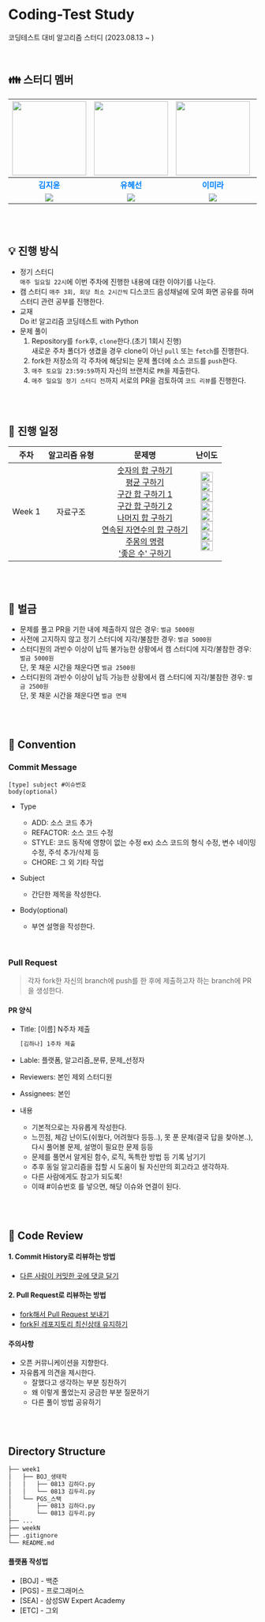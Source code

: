 # Coding-Test Study
코딩테스트 대비 알고리즘 스터디 (2023.08.13 ~ )

</br>

## :family: 스터디 멤버
|<a href="https://github.com/jyjyjy25"><img src="https://avatars.githubusercontent.com/jyjyjy25" width="150px;" alt="">|<a href="https://github.com/Hyeseon00"><img src="https://avatars.githubusercontent.com/Hyeseon00" width="150px;" alt="">|<a href="https://github.com/mi642"><img src="https://avatars.githubusercontent.com/mi642" width="150px;" alt="">|<a href="https://github.com/j00j12i11"><img src="https://avatars.githubusercontent.com/j00j12i11" width="150px;" alt="">|<a href="https://github.com/ariha1982"><img src="https://avatars.githubusercontent.com/ariha1982" width="150px;" alt="">|
|:---:|:---:|:---:|:---:|:---:|
|<span style="color:#0080FF">**김지윤**</span>|<span style="color:#0080FF">**유혜선**</span>|<span style="color:#0080FF">**이미라**</span>|<span style="color:#0080FF">**장지인**</span>|<span style="color:#0080FF">**정현조**</span>|
|<img src="https://img.shields.io/badge/Python-3776AB?style=flat-square&logo=Python&logoColor=white"/>|<img src="https://img.shields.io/badge/Python-3776AB?style=flat-square&logo=Python&logoColor=white"/>|<img src="https://img.shields.io/badge/Python-3776AB?style=flat-square&logo=Python&logoColor=white"/>|<img src="https://img.shields.io/badge/Python-3776AB?style=flat-square&logo=Python&logoColor=white"/>|<img src="https://img.shields.io/badge/Python-3776AB?style=flat-square&logo=Python&logoColor=white"/>|

</br></br>

## :bulb: 진행 방식
- 정기 스터디  
  `매주 일요일 22시`에 이번 주차에 진행한 내용에 대한 이야기를 나눈다.
- 캠 스터디
  `매주 3회, 회당 최소 2시간씩` 디스코드 음성채널에 모여 화면 공유를 하며 스터디 관련 공부를 진행한다.
- 교재  
  Do it! 알고리즘 코딩테스트 with Python
- 문제 풀이
    1. Repository를 `fork`후, `clone`한다.(초기 1회시 진행)  
        새로운 주차 폴더가 생겼을 경우 clone이 아닌 `pull` 또는 `fetch`를 진행한다.
    2. fork한 저장소의 각 주차에 해당되는 문제 폴더에 소스 코드를 `push`한다.
    3. `매주 토요일 23:59:59`까지 자신의 브랜치로 `PR`을 제출한다.
    4. `매주 일요일 정기 스터디 전`까지 서로의 PR을 검토하여 `코드 리뷰`를 진행한다.

<br />
<br />

## 🎈 진행 일정

| 주차 | 알고리즘 유형 | 문제명 | 난이도 |
| :---: | :---: | :---: | :---: |
| Week 1 | 자료구조 | [숫자의 합 구하기](https://www.acmicpc.net/problem/11720)<br/> [평균 구하기](https://www.acmicpc.net/problem/1546)<br/> [구간 합 구하기 1](https://www.acmicpc.net/problem/11659)<br/> [구간 합 구하기 2](https://www.acmicpc.net/problem/11660)<br/> [나머지 합 구하기](https://www.acmicpc.net/problem/10986)<br/> [연속된 자연수의 합 구하기](https://www.acmicpc.net/problem/2018)<br/> [주몽의 명령](https://www.acmicpc.net/problem/1940)<br/> ['좋은 수' 구하기](https://www.acmicpc.net/problem/1253)<br/> | <img height="20px" width="25px" src="https://static.solved.ac/tier_small/1.svg"/><br/> <img height="20px" width="25px" src="https://static.solved.ac/tier_small/5.svg"/><br/> <img height="20px" width="25px" src="https://static.solved.ac/tier_small/8.svg"/><br/> <img height="20px" width="25px" src="https://static.solved.ac/tier_small/10.svg"/><br/> <img height="20px" width="25px" src="https://static.solved.ac/tier_small/13.svg"/><br/> <img height="20px" width="25px" src="https://static.solved.ac/tier_small/6.svg"/><br/> <img height="20px" width="25px" src="https://static.solved.ac/tier_small/7.svg"/><br/> <img height="20px" width="25px" src="https://static.solved.ac/tier_small/11.svg"/><br/> |

<br />
<br />

## 💸 벌금

- 문제를 풀고 PR을 기한 내에 제출하지 않은 경우: `벌금 5000원`
- 사전에 고지하지 않고 정기 스터디에 지각/불참한 경우: `벌금 5000원`
- 스터디원의 과반수 이상이 납득 불가능한 상황에서 캠 스터디에 지각/불참한 경우: `벌금 5000원`  
  단, 못 채운 시간을 채운다면 `벌금 2500원`
- 스터디원의 과반수 이상이 납득 가능한 상황에서 캠 스터디에 지각/불참한 경우: `벌금 2500원`  
  단, 못 채운 시간을 채운다면 `벌금 면제`

<br />
<br />

## 💬 Convention

### Commit Message

```
[type] subject #이슈번호
body(optional)
```

- Type
  - ADD: 소스 코드 추가
  - REFACTOR: 소스 코드 수정
  - STYLE: 코드 동작에 영향이 없는 수정
    ex) 소스 코드의 형식 수정, 변수 네이밍 수정, 주석 추가/삭제 등
  - CHORE: 그 외 기타 작업
  
- Subject
  - 간단한 제목을 작성한다.
    
- Body(optional)
  - 부연 설명을 작성한다.

<br />

### Pull Request
> 각자 fork한 자신의 branch에 push를 한 후에 제출하고자 하는 branch에 PR을 생성한다.

#### PR 양식
- Title: [이름] N주차 제출
    ```bash
    [김하나] 1주차 제출
    ```

- Lable: 플랫폼, 알고리즘_분류, 문제_선정자

- Reviewers: 본인 제외 스터디원

- Assignees: 본인

- 내용
    - 기본적으로는 자유롭게 작성한다.
    - 느낀점, 체감 난이도(쉬웠다, 어려웠다 등등..), 못 푼 문제(결국 답을 찾아본..), 다시 풀어볼 문제,
설명이 필요한 문제 등등
    - 문제를 풀면서 알게된 함수, 로직, 독특한 방법 등 기록 남기기
    - 추후 동일 알고리즘을 접할 시 도움이 될 자신만의 회고라고 생각하자.
    - 다른 사람에게도 참고가 되도록!
    - 이때 #이슈번호 를 넣으면, 해당 이슈와 연결이 된다.

<br />
<br />

## 🧸 Code Review


#### 1. Commit History로 리뷰하는 방법 
- [다른 사람이 커밋한 곳에 댓글 달기](https://github.com/ohgyun/using-github-for-code-reviews/commit/8a85b15805237214aea83a1131f0548b3b69a2d8)    

#### 2. Pull Request로 리뷰하는 방법   
- [fork해서 Pull Request 보내기](https://wayhome25.github.io/git/2017/07/08/git-first-pull-request-story/)  
- [fork된 레포지토리 최신상태 유지하기](https://jybaek.tistory.com/775)   


#### 주의사항
- 오픈 커뮤니케이션을 지향한다.
- 자유롭게 의견을 제시한다.
    - 잘했다고 생각하는 부분 칭찬하기
    - 왜 이렇게 풀었는지 궁금한 부분 질문하기
    - 다른 풀이 방법 공유하기

<br />
<br />

## Directory Structure

```bash
├── week1
│   ├── BOJ_생태학
│   │   ├── 0813 김하다.py
│   │   └── 0813 김두리.py
│   └── PGS_스택
│       ├── 0813 김하다.py
│       └── 0813 김두리.py
├── ...
├── weekN
├── .gitignore
└── README.md
``` 

#### 플랫폼 작성법
- [BOJ] - 백준
- [PGS] - 프로그래머스
- [SEA] - 삼성SW Expert Academy
- [ETC] - 그외
